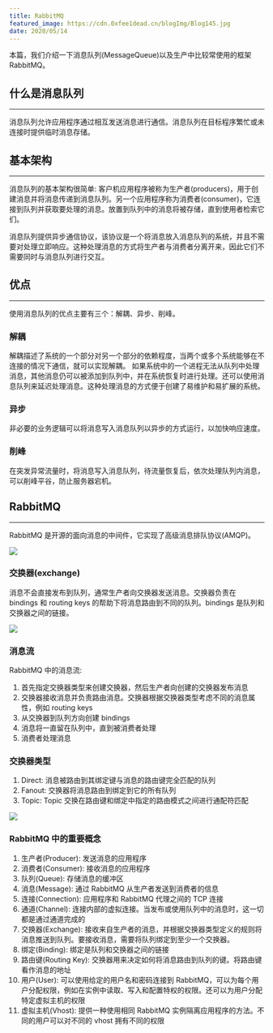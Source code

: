 ```yaml
---
title: RabbitMQ
featured_image: https://cdn.0xfee1dead.cn/blogImg/Blog145.jpg
date: 2020/05/14
---
```


本篇，我们介绍一下消息队列(MessageQueue)以及生产中比较常使用的框架 RabbitMQ。

## 什么是消息队列
***  
消息队列允许应用程序通过相互发送消息进行通信。消息队列在目标程序繁忙或未连接时提供临时消息存储。

## 基本架构
***  
消息队列的基本架构很简单: 客户机应用程序被称为生产者(producers)，用于创建消息并将消息传递到消息队列。另一个应用程序称为消费者(consumer)，它连接到队列并获取要处理的消息。放置到队列中的消息将被存储，直到使用者检索它们。

消息队列提供异步通信协议，该协议是一个将消息放入消息队列的系统，并且不需要对处理立即响应。这种处理消息的方式将生产者与消费者分离开来，因此它们不需要同时与消息队列进行交互。

## 优点
***  
使用消息队列的优点主要有三个：解耦、异步、削峰。

### 解耦
解耦描述了系统的一个部分对另一个部分的依赖程度，当两个或多个系统能够在不连接的情况下通信，就可以实现解耦。
如果系统中的一个进程无法从队列中处理消息，其他消息仍可以被添加到队列中，并在系统恢复时进行处理。还可以使用消息队列来延迟处理消息。这种处理消息的方式便于创建了易维护和易扩展的系统。

### 异步
非必要的业务逻辑可以将消息写入消息队列以异步的方式运行，以加快响应速度。

### 削峰
在突发异常流量时，将消息写入消息队列，待流量恢复后，依次处理队列内消息，可以削峰平谷，防止服务器宕机。

## RabbitMQ
***  
RabbitMQ 是开源的面向消息的中间件，它实现了高级消息排队协议(AMQP)。

![](https://cdn.0xfee1dead.cn/contentImg/mq/workflow-rabbitmq.png)

### 交换器(exchange)
消息不会直接发布到队列，通常生产者向交换器发送消息。交换器负责在 bindings 和 routing keys 的帮助下将消息路由到不同的队列。bindings 是队列和交换器之间的链接。

![](https://cdn.0xfee1dead.cn/contentImg/mq/exchanges-bindings-routing-keys.png)

### 消息流
RabbitMQ 中的消息流: 
1. 首先指定交换器类型来创建交换器，然后生产者向创建的交换器发布消息
2. 交换器接收消息并负责路由消息。交换器根据交换器类型考虑不同的消息属性，例如 routing keys
3. 从交换器到队列方向创建 bindings
4. 消息将一直留在队列中，直到被消费者处理
5. 消费者处理消息

### 交换器类型
1. Direct: 消息被路由到其绑定键与消息的路由键完全匹配的队列
2. Fanout: 交换器将消息路由到绑定到它的所有队列
3. Topic: Topic 交换在路由键和绑定中指定的路由模式之间进行通配符匹配

![](https://cdn.0xfee1dead.cn/contentImg/mq/exchanges-topic-fanout-direct.png)

### RabbitMQ 中的重要概念
1. 生产者(Producer): 发送消息的应用程序
2. 消费者(Consumer): 接收消息的应用程序
3. 队列(Queue): 存储消息的缓冲区
4. 消息(Message): 通过 RabbitMQ 从生产者发送到消费者的信息
5. 连接(Connection): 应用程序和 RabbitMQ 代理之间的 TCP 连接
6. 通道(Channel): 连接内部的虚拟连接。当发布或使用队列中的消息时，这一切都是通过通道完成的
7. 交换器(Exchange): 接收来自生产者的消息，并根据交换器类型定义的规则将消息推送到队列。要接收消息，需要将队列绑定到至少一个交换器。
8. 绑定(Binding): 绑定是队列和交换器之间的链接
9. 路由键(Routing Key): 交换器用来决定如何将消息路由到队列的键。将路由键看作消息的地址
10. 用户(User): 可以使用给定的用户名和密码连接到 RabbitMQ，可以为每个用户分配权限，例如在实例中读取、写入和配置特权的权限。还可以为用户分配特定虚拟主机的权限
11. 虚拟主机(Vhost): 提供一种使用相同 RabbitMQ 实例隔离应用程序的方法。不同的用户可以对不同的 vhost 拥有不同的权限